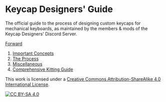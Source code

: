 # Keycap Designers' Guide
The official guide to the process of designing custom keycaps for mechanical keyboards, as maintained by the members &amp; mods of the Keycap Designers' Discord Server.

[Forward](./forward.md)
1. [Important Concepts](./Important_Concepts/index.md)
1. [The Process](./The_Process/index.md)
1. [Miscellaneous](./Miscellaneous/index.md)
1. [Comprehensive Kitting Guide](./Comprehensive_Kitting/index.md)


This work is licensed under a
[Creative Commons Attribution-ShareAlike 4.0 International License][cc-by-sa].

[![CC BY-SA 4.0][cc-by-sa-image]][cc-by-sa]

[cc-by-sa]: http://creativecommons.org/licenses/by-sa/4.0/
[cc-by-sa-image]: https://licensebuttons.net/l/by-sa/4.0/88x31.png
[cc-by-sa-shield]: https://img.shields.io/badge/License-CC%20BY--SA%204.0-lightgrey.svg